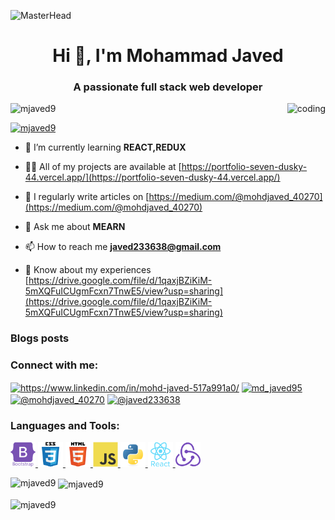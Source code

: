![MasterHead](https://media-exp1.licdn.com/dms/image/C4D1BAQHK_XcVi1f4MQ/company-background_10000/0/1607639630421?e=2147483647&v=beta&t=_9FtKJcA9d2CdwIVXRLesSUgYymeUYZ6GlVYi2IxFY0)
<h1 align="center">Hi 👋, I'm Mohammad Javed</h1>
<h3 align="center">A passionate full stack web developer</h3>
<img align='right' alt='coding'  src='https://camo.githubusercontent.com/4b173452e9046f7e8e2a902df560fe4e6175f1328fef34b6395314cfac15f52c/68747470733a2f2f65706f7274666f6c696f2e75746d2e6d792f61727465666163742f66696c652f646f776e6c6f61642e7068703f66696c653d39363335393526766965773d313835313237'>

<p align="left"> <img src="https://komarev.com/ghpvc/?username=mjaved9&label=Profile%20views&color=0e75b6&style=flat" alt="mjaved9" /> </p>

<p align="left"> <a href="https://github.com/ryo-ma/github-profile-trophy"><img src="https://github-profile-trophy.vercel.app/?username=mjaved9" alt="mjaved9" /></a> </p>

- 🌱 I’m currently learning **REACT,REDUX**

- 👨‍💻 All of my projects are available at [https://portfolio-seven-dusky-44.vercel.app/](https://portfolio-seven-dusky-44.vercel.app/)

- 📝 I regularly write articles on [https://medium.com/@mohdjaved_40270](https://medium.com/@mohdjaved_40270)

- 💬 Ask me about **MEARN**

- 📫 How to reach me **javed233638@gmail.com**

- 📄 Know about my experiences [https://drive.google.com/file/d/1qaxjBZiKiM-5mXQFuICUgmFcxn7TnwE5/view?usp=sharing](https://drive.google.com/file/d/1qaxjBZiKiM-5mXQFuICUgmFcxn7TnwE5/view?usp=sharing)

### Blogs posts
<!-- BLOG-POST-LIST:START -->
<!-- BLOG-POST-LIST:END -->

<h3 align="left">Connect with me:</h3>
<p align="left">
<a href="https://linkedin.com/in/https://www.linkedin.com/in/mohd-javed-517a991a0/" target="blank"><img align="center" src="https://raw.githubusercontent.com/rahuldkjain/github-profile-readme-generator/master/src/images/icons/Social/linked-in-alt.svg" alt="https://www.linkedin.com/in/mohd-javed-517a991a0/" height="30" width="40" /></a>
<a href="https://instagram.com/md_javed95" target="blank"><img align="center" src="https://raw.githubusercontent.com/rahuldkjain/github-profile-readme-generator/master/src/images/icons/Social/instagram.svg" alt="md_javed95" height="30" width="40" /></a>
<a href="https://medium.com/@mohdjaved_40270" target="blank"><img align="center" src="https://raw.githubusercontent.com/rahuldkjain/github-profile-readme-generator/master/src/images/icons/Social/medium.svg" alt="@mohdjaved_40270" height="30" width="40" /></a>
<a href="https://www.hackerrank.com/@javed233638" target="blank"><img align="center" src="https://raw.githubusercontent.com/rahuldkjain/github-profile-readme-generator/master/src/images/icons/Social/hackerrank.svg" alt="@javed233638" height="30" width="40" /></a>
</p>

<h3 align="left">Languages and Tools:</h3>
<p align="left"> <a href="https://getbootstrap.com" target="_blank" rel="noreferrer"> <img src="https://raw.githubusercontent.com/devicons/devicon/master/icons/bootstrap/bootstrap-plain-wordmark.svg" alt="bootstrap" width="40" height="40"/> </a> <a href="https://www.w3schools.com/css/" target="_blank" rel="noreferrer"> <img src="https://raw.githubusercontent.com/devicons/devicon/master/icons/css3/css3-original-wordmark.svg" alt="css3" width="40" height="40"/> </a> <a href="https://www.w3.org/html/" target="_blank" rel="noreferrer"> <img src="https://raw.githubusercontent.com/devicons/devicon/master/icons/html5/html5-original-wordmark.svg" alt="html5" width="40" height="40"/> </a> <a href="https://developer.mozilla.org/en-US/docs/Web/JavaScript" target="_blank" rel="noreferrer"> <img src="https://raw.githubusercontent.com/devicons/devicon/master/icons/javascript/javascript-original.svg" alt="javascript" width="40" height="40"/> </a> <a href="https://www.python.org" target="_blank" rel="noreferrer"> <img src="https://raw.githubusercontent.com/devicons/devicon/master/icons/python/python-original.svg" alt="python" width="40" height="40"/> </a> <a href="https://reactjs.org/" target="_blank" rel="noreferrer"> <img src="https://raw.githubusercontent.com/devicons/devicon/master/icons/react/react-original-wordmark.svg" alt="react" width="40" height="40"/> </a> <a href="https://redux.js.org" target="_blank" rel="noreferrer"> <img src="https://raw.githubusercontent.com/devicons/devicon/master/icons/redux/redux-original.svg" alt="redux" width="40" height="40"/> </a> </p>

<p><img align="left" src="https://github-readme-stats.vercel.app/api/top-langs?username=mjaved9&show_icons=true&locale=en&layout=compact" alt="mjaved9" /></p>

<p>&nbsp;<img align="center" src="https://github-readme-stats.vercel.app/api?username=mjaved9&show_icons=true&locale=en" alt="mjaved9" /></p>

<p><img align="center" src="https://github-readme-streak-stats.herokuapp.com/?user=mjaved9&" alt="mjaved9" /></p>
